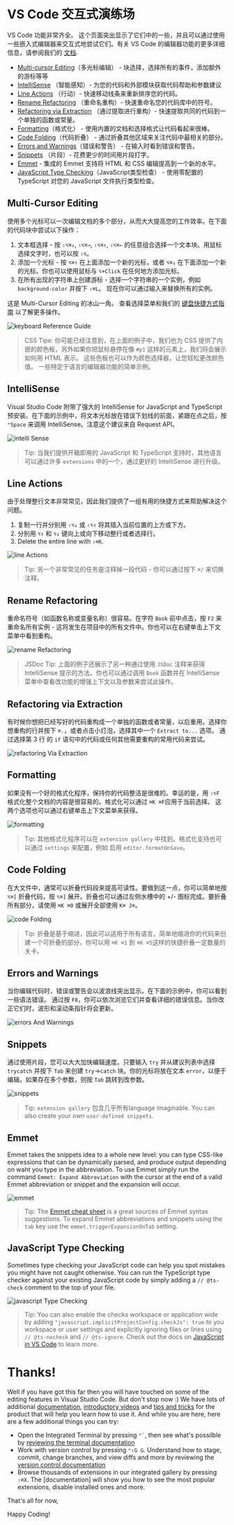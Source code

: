# VS Code 交互式演练场
VS Code 功能非常齐全。 这个页面突出显示了它们中的一些，并且可以通过使用一些嵌入式编辑器来交互式地尝试它们。有关 VS Code 的编辑器功能的更多详细信息，请参阅我们的 [文档](https://code.visualstudio.com/docs#vscode).

- [Multi-cursor Editing](#multi-cursor-editing)（多光标编辑） - 块选择，选择所有的事件，添加额外的游标等等
- [IntelliSense](#intellisense) （智能感知）- 为您的代码和外部模块获取代码帮助和参数建议
- [Line Actions](#line-actions) （行动）- 快速移动线条来重新排序您的代码。
- [Rename Refactoring](#rename-refactoring) （重命名重构）- 快速重命名您的代码库中的符号。
- [Refactoring via Extraction](#refactoring-via-extraction) （通过提取进行重构）- 快速提取共同的代码到一个单独的函数或常量。
- [Formatting](#formatting)（格式化） - 使用内置的文档和选择格式让代码看起来很棒。
- [Code Folding](#code-folding)（代码折叠） - 通过折叠其他区域来关注代码中最相关的部分。
- [Errors and Warnings](#errors-and-warnings)（错误和警告） - 在输入时看到错误和警告。
- [Snippets](#snippets) （片段）- 花费更少的时间用片段打字。
- [Emmet](#emmet) - 集成的 Emmet 支持将 HTML 和 CSS 编辑提高到一个新的水平。
- [JavaScript Type Checking](#javascript-type-checking)（JavaScript类型检查） - 使用零配置的 TypeScript 对您的 JavaScript 文件执行类型检查。



## Multi-Cursor Editing
使用多个光标可以一次编辑文档的多个部分，从而大大提高您的工作效率。在下面的代码块中尝试以下操作：

1. 文本框选择 - 按 `⇧⌥⌘↓`, `⇧⌥⌘→`, `⇧⌥⌘↑`, `⇧⌥⌘←` 的任意组合选择一个文本块。用鼠标选择文字时，也可以按 `⇧⌥`。
2. 添加一个光标 - 按 `⌥⌘↑` 在上面添加一个新的光标，或者 `⌥⌘↓` 在下面添加一个新的光标。你也可以使用鼠标与 `⌥+Click` 在任何地方添加光标。
3. 在所有出现的字符串上创建游标 - 选择一个字符串的一个实例，例如 `background-color` 并按下 `⇧⌘L`。 现在你可以通过输入来替换所有的实例。

这是 Multi-Cursor Editing 的冰山一角。 查看选择菜单和我们的 [键盘快捷方式指南](https://code.visualstudio.com/shortcuts/keyboard-shortcuts-macos.pdf) 以了解更多操作。

![keyboard Reference Guide](img/keyboard-guide.png)

> CSS Tipe: 你可能已经注意到，在上面的例子中，我们也为 CSS 提供了内嵌的颜色板，另外如果你把鼠标悬停在像 `#p1` 这样的元素上，我们将会展示如何用 HTML 表示。 这些色板也可以作为颜色选择器，让您轻松更改颜色值。 一些特定于语言的编辑器功能的简单示例。



## IntelliSense
Visual Studio Code 附带了强大的 IntelliSense for JavaScript and TypeScript 预安装。在下面的示例中，将文本光标放在错误下划线的前面，紧跟在点之后，按 `⌃Space` 来调用 IntelliSense。注意这个建议来自 Request API。

![intelli Sense](img/intelliSense.png)

> Tip: 当我们提供开箱即用的 JavaScript 和  TypeScript 支持时，其他语言可以通过许多 `extensions` 中的一个，通过更好的 IntelliSense 进行升级。



## Line Actions
由于处理整行文本非常常见，因此我们提供了一组有用的快捷方式来帮助解决这个问题。

1. 复制一行并分别用 `⇧⌥↓` 或 `⇧⌥↑` 将其插入当前位置的上方或下方。
2. 分别用 `⌥↑` 和 `⌥↓` 键向上或向下移动整行或者选择行。
3. Delete the entire line with `⇧⌘K`.

![line Actions](img/lineActions.png)

> Tip: 另一个非常常见的任务是注释掉一段代码 - 你可以通过按下 `⌘/` 来切换注释。



## Rename Refactoring
重命名符号（如函数名称或变量名称）很容易。在字符 `Book` 前中点击，按 `F2` 来重命名所有实例 - 这将发生在项目中的所有文件中。你也可以在右键单击上下文菜单中看到重构。

![rename Refactoring](img/renameRefactoring.png)

> JSDoc Tip: 上面的例子还展示了另一种通过使用 `JSDoc` 注释来获得 IntelliSense 提示的方法。你也可以通过调用 `Book` 函数并在 IntelliSense 菜单中查看改功能的增强上下文以及参数来尝试此操作。



## Refactoring via Extraction
有时候你想把已经写好的代码重构成一个单独的函数或者常量，以后重用。选择你想重构的行并按下 `⌘.`，或者点击小灯泡，选择其中一个 `Extract to...` 选项。 通过选择第 3 行 的 `if` 语句中的代码或任何其他需要重构的常用代码来尝试。

![refactoring Via Extraction](img/refactoringViaExtraction.png)



## Formatting
如果没有一个好的格式化程序，保持你的代码整洁是很难的。幸运的是，用 `⇧⌥F` 格式化整个文档的内容是很容易的。格式化可以通过 `⌘K ⌘F`应用于当前选择。 这两个选项也可以通过右键单击上下文菜单来获得。

![formatting](img/formatting.png)

> Tip: 其他格式化程序可以在 `extension gallery` 中找到。格式化支持也可以通过 `settings` 来配置，例如 启用 `editor.formatOnSave`。



## Code Folding
在大文件中，通常可以折叠代码段来提高可读性。要做到这一点，你可以简单地按 `⌥⌘[` 折叠代码，按 `⌥⌘]` 展开。折叠也可以通过左侧水槽中的 +/- 图标完成。要折叠所有部分，请使用 `⌘K ⌘0` 或展开全部使用 `K⌘ J⌘`。

![code Folding](img/codeFolding.png)

> Tip: 折叠是基于缩进，因此可以适用于所有语言。简单地缩进你的代码来创建一个可折叠的部分，你可以用 `⌘K ⌘1` 到 `⌘K ⌘5`这样的快捷折叠一定数量的关卡。



## Errors and Warnings
当你编辑代码时，错误或警告会以波浪线突出显示。在下面的示例中，你可以看到一些语法错误。 通过按 `F8`，你可以依次浏览它们并查看详细的错误信息。当你改正它们时，波形和滚动条指针将会更新。

![errors And Warnings](img/errorsAndWarnings.png)



## Snippets
通过使用片段，您可以大大加快编辑速度。只要输入 `try` 并从建议列表中选择 `trycatch` 并按下 `Tab` 来创建 `try`->`catch` 块。你的光标将放在文本 `error`，以便于编辑。如果存在多个参数，则按 `Tab` 跳转到改参数。

![snippets](img/snippets.png)

> Tip: `extension gallery` 包含几乎所有language imaginable. You can also create your own `user-defined snippets`.



## Emmet
Emmet takes the snippets idea to a whole new level: you can type CSS-like expressions that can be dynamically parsed, and produce output depending on waht you type in the abbreviation. To use Emmet simply run the command `Emmet: Expand Abbreviation` with the cursor at the end of a valid Emmet abbreviation or snippet and the expansion will occur.

![emmet](img/emmet.png)

> Tip: The [Emmet cheat sheet](https://docs.emmet.io/cheat-sheet/) is a great sources of Emmet syntax suggestions. To expand Emmet abbreviations and snippets using the `tab` key use the `emmet.triggerExpansionOnTab` setting.



## JavaScript Type Checking
Sometimes type checking your JavaScript code can help you spot mistakes you might have not caught otherwise. You can run the TypeScript type checker against your existing JavaScript code by simply adding a `// @ts-check` comment to the top of your file.

![javascript Type Checking](img/javascriptTypeChecking.png)

> Tip: You can also enable the checks workspace or application wide by adding `"javascript.implicitProjectConfig.checkJs": true` to you workspace or user settings and explicitly ignoring files or lines using `// @ts-nocheck` and `// @ts-ignore`. Check out the docs on [JavaScript in VS Code](https://code.visualstudio.com/docs/languages/javascript) to learn more.




# Thanks!
Well if you have got this far then you will have touched on some of the editing features in Visual Studio Code. But don't stop now :) We have lots of additional [documentation](https://code.visualstudio.com/docs), [introductory videos](https://code.visualstudio.com/docs/getstarted/introvideos) and [tips and tricks](https://code.visualstudio.com/docs/getstarted/tips-and-tricks#vscode) for the product that will help you learn how to use it. And while you are here, here are a few additional things you can try:

- Open the Integrated Terminal by pressing `` ⌃` ``, then see what's possilble by [reviewing the terminal documentation](https://code.visualstudio.com/docs/editor/integrated-terminal)
- Work with version control by pressing `⌃⇧G G`. Understand how to stage, commit, change branches, and view diffs and more by reviewing the [version control documentation](https://code.visualstudio.com/docs/editor/versioncontrol)
- Browse thousands of extensions in our integrated gallery by pressing `⇧⌘X`. The [documentation] will show you how to see the most popular extensions, disable installed ones and more.

That's all for now,

Happy Coding!






